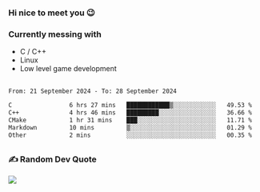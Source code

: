 ### Hi nice to meet you 😉 

### Currently messing with

  - C / C++
  - Linux
  - Low level game development

 ##
 
<!--START_SECTION:waka-->

```txt
From: 21 September 2024 - To: 28 September 2024

C                6 hrs 27 mins   ████████████▒░░░░░░░░░░░░   49.53 %
C++              4 hrs 46 mins   █████████░░░░░░░░░░░░░░░░   36.66 %
CMake            1 hr 31 mins    ███░░░░░░░░░░░░░░░░░░░░░░   11.71 %
Markdown         10 mins         ▒░░░░░░░░░░░░░░░░░░░░░░░░   01.29 %
Other            2 mins          ░░░░░░░░░░░░░░░░░░░░░░░░░   00.35 %
```

<!--END_SECTION:waka-->

##

### ✍️ Random Dev Quote
![](https://quotes-github-readme.vercel.app/api?type=horizontal&theme=dark)

##
